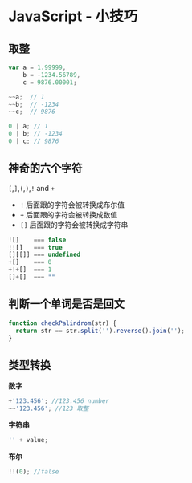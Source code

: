 # JavaScript - 小技巧

## 取整

```javascript
var a = 1.99999,
    b = -1234.56789,
    c = 9876.00001;

~~a;  // 1
~~b;  // -1234
~~c;  // 9876

0 | a; // 1
0 | b; // -1234
0 | c; // 9876
```

## 神奇的六个字符

`[`,`]`,`(`,`)`,`!` and `+`

- `!` 后面跟的字符会被转换成布尔值
- `+` 后面跟的字符会被转换成数值
- `[]` 后面跟的字符会被转换成字符串

```javascript
![]    === false
!![]   === true
[][[]] === undefined
+[]    === 0
+!+[]  === 1
[]+[]  === ""
```

## 判断一个单词是否是回文

```javascript
function checkPalindrom(str) {
  return str == str.split('').reverse().join('');
}
```

## 类型转换

__数字__

```javascript
+'123.456'; //123.456 number
~~'123.456'; //123 取整
```

__字符串__

```javascript
'' + value;
```

__布尔__

```javascript
!!(0); //false
```